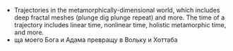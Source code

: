  * Trajectories in the metamorphically-dimensional world, which includes deep fractal meshes (plunge dig plunge repeat) and more.  The time of a trajectory includes linear time, nonlinear time, holistic metamorphic time, and more.
 * ща моего Бога и Адама превращу в Вольку и Хоттаба

